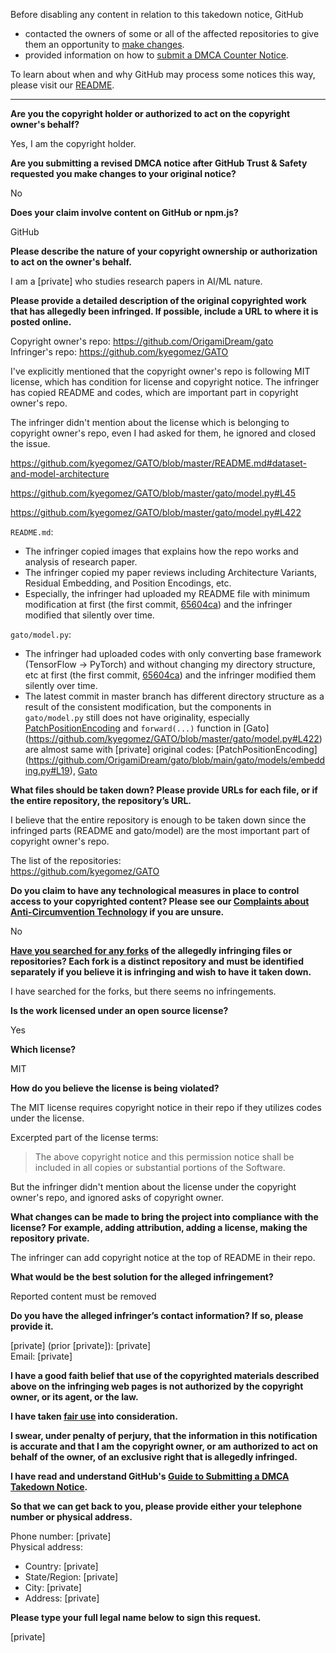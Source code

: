 Before disabling any content in relation to this takedown notice, GitHub
- contacted the owners of some or all of the affected repositories to give them an opportunity to [make changes](https://docs.github.com/en/github/site-policy/dmca-takedown-policy#a-how-does-this-actually-work).
- provided information on how to [submit a DMCA Counter Notice](https://docs.github.com/en/articles/guide-to-submitting-a-dmca-counter-notice).

To learn about when and why GitHub may process some notices this way, please visit our [README](https://github.com/github/dmca/blob/master/README.md#anatomy-of-a-takedown-notice).

---

**Are you the copyright holder or authorized to act on the copyright owner's behalf?**

Yes, I am the copyright holder.

**Are you submitting a revised DMCA notice after GitHub Trust & Safety requested you make changes to your original notice?**

No

**Does your claim involve content on GitHub or npm.js?**

GitHub

**Please describe the nature of your copyright ownership or authorization to act on the owner's behalf.**

I am a [private] who studies research papers in AI/ML nature.

**Please provide a detailed description of the original copyrighted work that has allegedly been infringed. If possible, include a URL to where it is posted online.**

Copyright owner's repo: https://github.com/OrigamiDream/gato  
Infringer's repo: https://github.com/kyegomez/GATO

I've explicitly mentioned that the copyright owner's repo is following MIT license, which has condition for license and copyright notice.
The infringer has copied README and codes, which are important part in copyright owner's repo.

The infringer didn't mention about the license which is belonging to copyright owner's repo, even I had asked for them, he ignored and closed the issue.

https://github.com/kyegomez/GATO/blob/master/README.md#dataset-and-model-architecture

https://github.com/kyegomez/GATO/blob/master/gato/model.py#L45

https://github.com/kyegomez/GATO/blob/master/gato/model.py#L422

`README.md`:  
- The infringer copied images that explains how the repo works and analysis of research paper.  
- The infringer copied my paper reviews including Architecture Variants, Residual Embedding, and Position Encodings, etc.  
- Especially, the infringer had uploaded my README file with minimum modification at first (the first commit, [65604ca](https://github.com/kyegomez/GATO/blob/65604ca189e0a6e2e79db554403b40e35ab0819c/README.md)) and the infringer modified that silently over time.

`gato/model.py`:  
- The infringer had uploaded codes with only converting base framework (TensorFlow -> PyTorch) and without changing my directory structure, etc at first (the first commit, [65604ca](https://github.com/kyegomez/GATO/tree/65604ca189e0a6e2e79db554403b40e35ab0819c/gato)) and the infringer modified them silently over time.
- The latest commit in master branch has different directory structure as a result of the consistent modification, but the components in `gato/model.py` still does not have originality, especially [PatchPositionEncoding](https://github.com/kyegomez/GATO/blob/master/gato/model.py#L45) and `forward(...)` function in [Gato]  
(https://github.com/kyegomez/GATO/blob/master/gato/model.py#L422) are almost same with [private] original codes: [PatchPositionEncoding]  (https://github.com/OrigamiDream/gato/blob/main/gato/models/embedding.py#L19), [Gato](https://github.com/OrigamiDream/gato/blob/main/gato/models/__init__.py#L25)

**What files should be taken down? Please provide URLs for each file, or if the entire repository, the repository’s URL.**

I believe that the entire repository is enough to be taken down since the infringed parts (README and gato/model) are the most important part of copyright owner's repo.

The list of the repositories:  
https://github.com/kyegomez/GATO

**Do you claim to have any technological measures in place to control access to your copyrighted content? Please see our <a href="https://docs.github.com/articles/guide-to-submitting-a-dmca-takedown-notice#complaints-about-anti-circumvention-technology">Complaints about Anti-Circumvention Technology</a> if you are unsure.**

No

**<a href="https://docs.github.com/articles/dmca-takedown-policy#b-what-about-forks-or-whats-a-fork">Have you searched for any forks</a> of the allegedly infringing files or repositories? Each fork is a distinct repository and must be identified separately if you believe it is infringing and wish to have it taken down.**

I have searched for the forks, but there seems no infringements.

**Is the work licensed under an open source license?**

Yes

**Which license?**

MIT

**How do you believe the license is being violated?**

The MIT license requires copyright notice in their repo if they utilizes codes under the license.

Excerpted part of the license terms:  
> The above copyright notice and this permission notice shall be included in all
> copies or substantial portions of the Software.

But the infringer didn't mention about the license under the copyright owner's repo, and ignored asks of copyright owner.

**What changes can be made to bring the project into compliance with the license? For example, adding attribution, adding a license, making the repository private.**

The infringer can add copyright notice at the top of README in their repo.

**What would be the best solution for the alleged infringement?**

Reported content must be removed

**Do you have the alleged infringer’s contact information? If so, please provide it.**

[private] (prior [private]): [private]  
Email: [private]

**I have a good faith belief that use of the copyrighted materials described above on the infringing web pages is not authorized by the copyright owner, or its agent, or the law.**

**I have taken <a href="https://www.lumendatabase.org/topics/22">fair use</a> into consideration.**

**I swear, under penalty of perjury, that the information in this notification is accurate and that I am the copyright owner, or am authorized to act on behalf of the owner, of an exclusive right that is allegedly infringed.**

**I have read and understand GitHub's <a href="https://docs.github.com/articles/guide-to-submitting-a-dmca-takedown-notice/">Guide to Submitting a DMCA Takedown Notice</a>.**

**So that we can get back to you, please provide either your telephone number or physical address.**

Phone number: [private]  
Physical address:  
- Country: [private]  
- State/Region: [private]  
- City: [private]  
- Address: [private]

**Please type your full legal name below to sign this request.**

[private]
